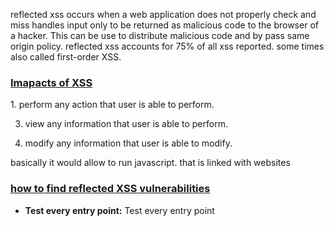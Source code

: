 reflected xss occurs when a web application does not properly check and miss handles input only to be returned as malicious code to the browser of a hacker.
This can be use to distribute malicious code and by pass same origin policy.
reflected xss accounts for 75% of all xss reported.
some times also called first-order XSS.

<h3><u>Imapacts of XSS</u></h3>
1. perform any action that user is able to perform.

3. view any information that user is able to perform.

5. modify any information that user is able to modify.

basically it would allow to run javascript. that is linked with websites 

<h3><u>how to find reflected XSS vulnerabilities</u></h3>

<ul>
<li>
<b>Test every entry point:</b>
Test every entry point

</li>



</ul>